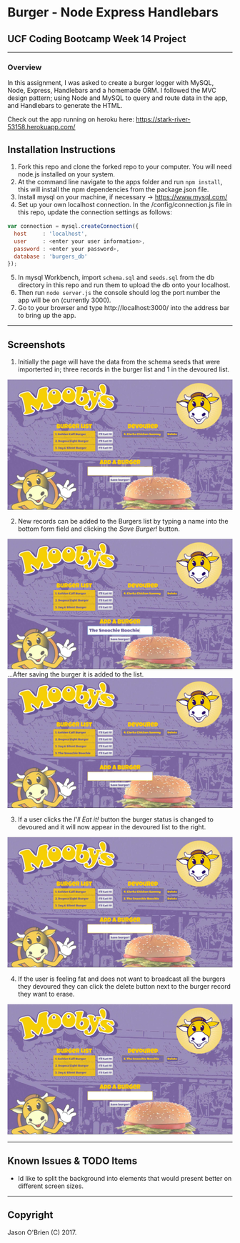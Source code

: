 # Burger - Node Express Handlebars

## UCF Coding Bootcamp Week 14 Project

---

### Overview

In this assignment, I was asked to create a burger logger with MySQL, Node, Express, Handlebars and a homemade ORM. I followed the MVC design pattern; using Node and MySQL to query and route data in the app, and Handlebars to generate the HTML.

Check out the app running on heroku here: https://stark-river-53158.herokuapp.com/

## Installation Instructions

1. Fork this repo and clone the forked repo to your computer. You will need node.js installed on your system.
2. At the command line navigate to the apps folder and run `npm install`, this will install the npm dependencies from the package.json file.
3. Install mysql on your machine, if necessary -> https://www.mysql.com/
4. Set up your own localhost connection. In the /config/connection.js file in this repo, update the connection settings as follows:

```javascript
var connection = mysql.createConnection({
  host     : 'localhost',
  user     : <enter your user information>,
  password : <enter your password>,
  database : 'burgers_db'
});
```
5. In mysql Workbench, import `schema.sql` and `seeds.sql` from the db directory in this repo and run them to upload the db onto your localhost.
6. Then run `node server.js` the console should log the port number the app will be on (currently 3000).
7. Go to your browser and type http://localhost:3000/ into the address bar to bring up the app.

---
## Screenshots

1. Initially the page will have the data from the schema seeds that were importerted in; three records in the burger list and 1 in the devoured list.

![Screenshot-01](/public/assets/img/screenshot1.jpg)

2. New records can be added to the Burgers list by typing a name into the bottom form field and clicking the _Save Burger!_ button.

![Screenshot-02](/public/assets/img/screenshot2.jpg)
...After saving the burger it is added to the list.
![Screenshot-03](/public/assets/img/screenshot3.jpg)

3. If a user clicks the _I'll Eat it!_ button the burger status is changed to devoured and it will now appear in the devoured list to the right.

![Screenshot-04](/public/assets/img/screenshot4.jpg)

4. If the user is feeling fat and does not want to broadcast all the burgers they devoured they can click the delete button next to the burger record they want to erase.

![Screenshot-05](/public/assets/img/screenshot5.jpg)


- - -
## Known Issues & TODO Items

  * Id like to split the background into elements that would present better on different screen sizes.

- - -

## Copyright

Jason O'Brien (C) 2017.
